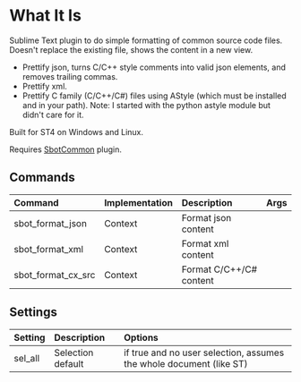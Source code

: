 # What It Is

Sublime Text plugin to do simple formatting of common source code files. Doesn't replace the existing file,
shows the content in a new view.

- Prettify json, turns C/C++ style comments into valid json elements, and removes trailing commas.
- Prettify xml.
- Prettify C family (C/C++/C#) files using AStyle (which must be installed and in your path).
  Note: I started with the python astyle module but didn't care for it.

Built for ST4 on Windows and Linux.

Requires [SbotCommon](https://github.com/cepthomas/SbotCommon) plugin.

## Commands

| Command                  | Implementation | Description                   | Args        |
| :--------                | :-------       | :-------                      | :--------   |
| sbot_format_json        | Context         | Format json content           |             |
| sbot_format_xml         | Context         | Format xml content            |             |
| sbot_format_cx_src      | Context         | Format C/C++/C# content       |             |

## Settings

| Setting            | Description         | Options                                                               |
| :--------          | :-------            | :------                                                               |
| sel_all            | Selection default   | if true and no user selection, assumes the whole document (like ST)   |

